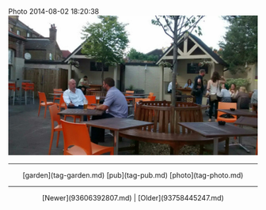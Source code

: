 <!--
title: Photo 2014-08-02 18
date: 2020-06-28T14:38:48.443Z
tags: garden, pub, photo
-->

Photo 2014-08-02 18:20:38
![](93606770087-0.jpg)

<!--BOTTOM-POST-NAVIGATION-->
---

<center>[garden](tag-garden.md) [pub](tag-pub.md) [photo](tag-photo.md)</center>

---

<center>[Newer](93606392807.md) | [Older](93758445247.md)</center>